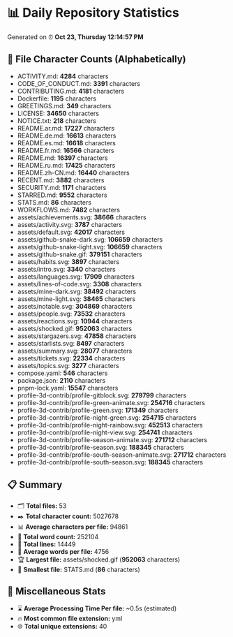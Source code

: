 # 📊 Daily Repository Statistics
Generated on ⏰ **Oct 23, Thursday 12:14:57 PM**

## 📂 File Character Counts (Alphabetically)
- ACTIVITY.md: **4284** characters
- CODE_OF_CONDUCT.md: **3391** characters
- CONTRIBUTING.md: **4181** characters
- Dockerfile: **1195** characters
- GREETINGS.md: **349** characters
- LICENSE: **34650** characters
- NOTICE.txt: **218** characters
- README.ar.md: **17227** characters
- README.de.md: **16613** characters
- README.es.md: **16618** characters
- README.fr.md: **16566** characters
- README.md: **16397** characters
- README.ru.md: **17425** characters
- README.zh-CN.md: **16440** characters
- RECENT.md: **3882** characters
- SECURITY.md: **1171** characters
- STARRED.md: **9552** characters
- STATS.md: **86** characters
- WORKFLOWS.md: **7482** characters
- assets/achievements.svg: **38666** characters
- assets/activity.svg: **3787** characters
- assets/default.svg: **42017** characters
- assets/github-snake-dark.svg: **106659** characters
- assets/github-snake-light.svg: **106659** characters
- assets/github-snake.gif: **379151** characters
- assets/habits.svg: **3897** characters
- assets/intro.svg: **3340** characters
- assets/languages.svg: **17909** characters
- assets/lines-of-code.svg: **3308** characters
- assets/mine-dark.svg: **38492** characters
- assets/mine-light.svg: **38465** characters
- assets/notable.svg: **304869** characters
- assets/people.svg: **73532** characters
- assets/reactions.svg: **10944** characters
- assets/shocked.gif: **952063** characters
- assets/stargazers.svg: **47858** characters
- assets/starlists.svg: **8497** characters
- assets/summary.svg: **28077** characters
- assets/tickets.svg: **22334** characters
- assets/topics.svg: **3277** characters
- compose.yaml: **546** characters
- package.json: **2110** characters
- pnpm-lock.yaml: **15547** characters
- profile-3d-contrib/profile-gitblock.svg: **279799** characters
- profile-3d-contrib/profile-green-animate.svg: **254716** characters
- profile-3d-contrib/profile-green.svg: **171349** characters
- profile-3d-contrib/profile-night-green.svg: **254715** characters
- profile-3d-contrib/profile-night-rainbow.svg: **452513** characters
- profile-3d-contrib/profile-night-view.svg: **254741** characters
- profile-3d-contrib/profile-season-animate.svg: **271712** characters
- profile-3d-contrib/profile-season.svg: **188345** characters
- profile-3d-contrib/profile-south-season-animate.svg: **271712** characters
- profile-3d-contrib/profile-south-season.svg: **188345** characters

## 📋 Summary
- 🗂️ **Total files:** 53
- ✒️ **Total character count:** 5027678
- 📊 **Average characters per file:** 94861
- 📝 **Total word count:** 252104
- 🧾 **Total lines:** 14449
- 📐 **Average words per file:** 4756
- 🏆 **Largest file:** assets/shocked.gif (**952063** characters)
- 🥉 **Smallest file:** STATS.md (**86** characters)

## 🌟 Miscellaneous Stats
- ⌛ **Average Processing Time Per file:** ~0.5s (estimated)
- 🔥 **Most common file extension:** yml
- 🌐 **Total unique extensions:** 40
